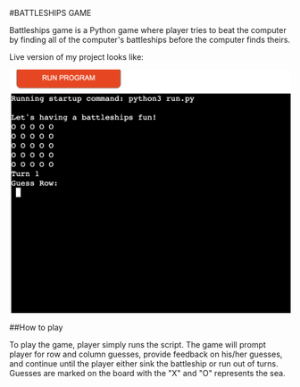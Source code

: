 #BATTLESHIPS GAME

Battleships game is a Python game where player tries to beat the computer by finding all of the computer's battleships before the computer finds theirs.

Live version of my project looks like:

![Battleships](/images/game.png)


##How to play

To play the game, player simply runs the script. The game will prompt player for row and column guesses, provide feedback on his/her guesses, and continue until the player either sink the battleship or run out of turns. Guesses are marked on the board with the "X" and "O" represents the sea. 



 

